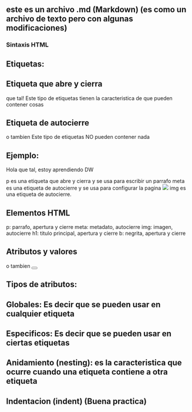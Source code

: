 ## este es un archivo .md (Markdown) (es como un archivo de texto pero con algunas modificaciones)

### Sintaxis HTML

## Etiquetas:
## Etiqueta que abre y cierra
<hola>que tal!<b></b></hola>
Este tipo de etiquetas tienen la caracteristica de que pueden contener cosas

## Etiqueta de autocierre
<autocierre/> o tambien <autocierre>
Este tipo de etiquetas NO pueden contener nada

## Ejemplo:
<p>Hola que tal, estoy aprendiendo DW</p> p es una etiqueta que abre y cierra y se usa para escribir un parrafo
<meta charset='utf-8'> meta es una etiqueta de autocierre y se usa para configurar la pagina
<img src="direccion-imagen"> img es una etiqueta de autocierre. 


## Elementos HTML

p: parrafo, apertura y cierre
meta: metadato, autocierre
img: imagen, autocierre
h1: titulo principal, apertura y cierre
b: negrita, apertura y cierre

## Atributos y valores

<p style='color: red;'></p>
<meta charset='utf-8'> o tambien <meta lang='en'>
<button style='color: green;' type='button' id='boton-especial' ></button>

## Tipos de atributos:
## Globales: Es decir que se pueden usar en cualquier etiqueta
## Especificos: Es decir que se pueden usar en ciertas etiquetas


## Anidamiento (nesting): es la caracteristica que ocurre cuando una etiqueta contiene a otra etiqueta

<padre><hija></hija><hija><nieto/></hija></padre>

## Indentacion (indent) (Buena practica)

<padre>
    <hijo>
        <nieto/>      
    </hijo>
    <hijo>
        <nieto/>
    </hijo>
</padre>

